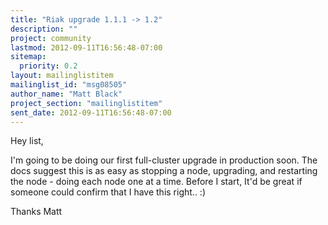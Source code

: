 ```yaml
---
title: "Riak upgrade 1.1.1 -> 1.2"
description: ""
project: community
lastmod: 2012-09-11T16:56:48-07:00
sitemap:
  priority: 0.2
layout: mailinglistitem
mailinglist_id: "msg08505"
author_name: "Matt Black"
project_section: "mailinglistitem"
sent_date: 2012-09-11T16:56:48-07:00
---
```



Hey list,

I'm going to be doing our first full-cluster upgrade in production soon.
The docs suggest this is as easy as stopping a node, upgrading, and
restarting the node - doing each node one at a time. Before I start, It'd
be great if someone could confirm that I have this right.. :)

Thanks
Matt
